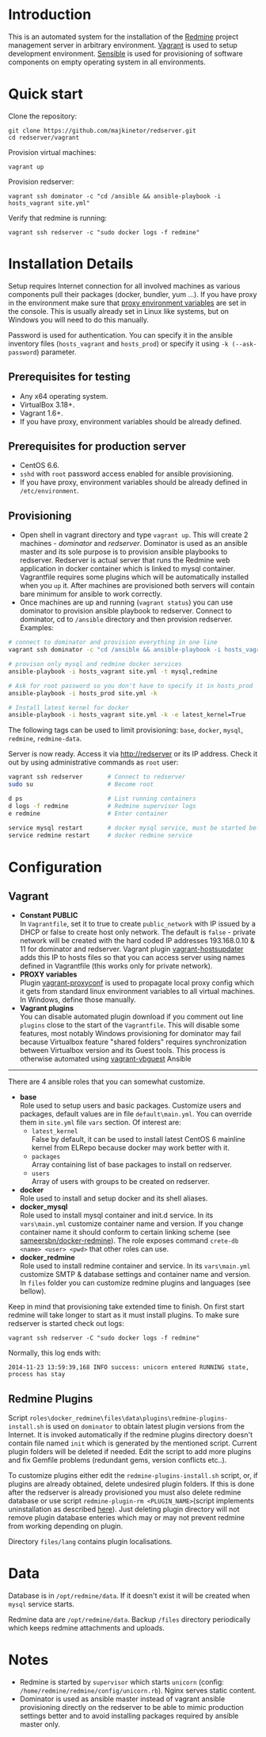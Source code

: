 Introduction
============

This is an automated system for the installation of the [Redmine](http://www.redmine.org) project management server in arbitrary environment. [Vagrant](https://www.vagrantup.com/) is used to setup development environment.  [Sensible](http://www.ansible.com) is used for provisioning of software components on empty operating system in all environments.

Quick start
===========

Clone the repository:
   
    git clone https://github.com/majkinetor/redserver.git
    cd redserver/vagrant

Provision virtual machines:

    vagrant up

Provision redserver:

    vagrant ssh dominator -c "cd /ansible && ansible-playbook -i hosts_vagrant site.yml"

Verify that redmine is running:

    vagrant ssh redserver -c "sudo docker logs -f redmine"


Installation Details
====================

Setup requires Internet connection for all involved machines as various components pull their packages (docker, bundler, yum ...). If you have proxy in the environment make sure that [proxy environment variables](http://www.gnu.org/software/wget/manual/html_node/Proxies.html) are set in the console. This is usually already set in Linux like systems, but on Windows you will need to do this manually. 

Password is used for authentication. You can specify it in the ansible inventory files (`hosts_vagrant` and `hosts_prod`) or specify it using `-k (--ask-password`) parameter.

Prerequisites for testing
--------------------------

- Any x64 operating system.
- VirtualBox 3.18+.
- Vagrant 1.6+.
- If you have proxy, environment variables should be already defined. 

Prerequisites for production server
-----------------------------------

- CentOS 6.6.
- `sshd` with `root` password access enabled for ansible provisioning.
- If you have proxy, environment variables should be already defined in `/etc/environment`.


Provisioning
------------

- Open shell in vagrant directory and type `vagrant up`. This will create 2 machines - *dominator* and *redserver*. Dominator is used as an ansible master and its sole purpose is to provision ansible playbooks to redserver. Redserver is actual server that runs the Redmine web application in docker container which is linked to mysql container. Vagrantfile requires some plugins which will be automatically installed when you `up` it. After machines are provisioned both servers will contain bare minimum for ansible to work correctly.
- Once machines are up and running (`vagrant status`) you can use dominator to provision ansible playbook to redserver. Connect to dominator, cd to `/ansible` directory and then provision redserver. Examples:

```sh
# connect to dominator and provision everything in one line
vagrant ssh dominator -c "cd /ansible && ansible-playbook -i hosts_vagrant site.yml"

# provison only mysql and redmine docker services
ansible-playbook -i hosts_vagrant site.yml -t mysql,redmine

# Ask for root password so you don't have to specify it in hosts_prod
ansible-playbook -i hosts_prod site.yml -k

# Install latest kernel for docker
ansible-playbook -i hosts_vagrant site.yml -k -e latest_kernel=True
```

The following tags can be used to limit provisioning: `base`, `docker`, `mysql`, `redmine`, `redmine-data`.

Server is now ready. Access it via [http://redserver](http://redserver) or its IP address. Check it out by using administrative commands as `root` user:  

```sh
vagrant ssh redserver       # Connect to redserver
sudo su                     # Become root

d ps                        # List running containers 
d logs -f redmine           # Redmine supervisor logs
e redmine                   # Enter container 

service mysql restart       # docker mysql service, must be started before redmine for linking 
service redmine restart     # docker redmine service 
```

Configuration
=============

Vagrant
-------

- **Constant PUBLIC**  
In `Vagrantfile`, set it to true to create `public_network` with IP issued by a DHCP or false to create host only network. The default is `false` - private network will be created with the hard coded IP addresses 193.168.0.10 & 11 for dominator and redserver. Vagrant plugin [vagrant-hostsupdater](https://github.com/cogitatio/vagrant-hostsupdater) adds this IP to hosts files so that you can access server using names defined in Vagrantfile (this works only for private network).
- **PROXY variables**  
Plugin [vagrant-proxyconf](https://github.com/tmatilai/vagrant-proxyconf) is used to propagate local proxy config which it gets from standard linux environment variables to all virtual machines. In Windows, define those manually.
- **Vagrant plugins**  
You can disable automated plugin download if you comment out line `plugins` close to the start of the `Vagrantfile`. This will disable some features, most notably Windows provisioning for dominator may fail because Virtualbox feature "shared folders" requires synchronization between Virtualbox version and its Guest tools. This process is otherwise automated using [vagrant-vbguest](https://github.com/dotless-de/vagrant-vbguest)
Ansible
-------

There are 4 ansible roles that you can somewhat customize.

- **base**  
Role used to setup users and basic packages. Customize users and packages, default values are in file `default\main.yml`. You can override them in `site.yml` file `vars` section. Of interest are:  
  - `latest_kernel`  
    False by default, it can be used to install latest CentOS 6 mainline kernel from ELRepo because docker may work better with it.  
  - `packages`  
    Array containing list of base packages to install on redserver.  
  - `users`  
    Array of users with groups to be created on redserver. 
- **docker**  
Role used to install and setup docker and its shell aliases.
- **docker_mysql**  
Role used to install mysql container and init.d service. In its `vars\main.yml` customize container name and version. If you change container name it should conform to certain linking scheme (see [sameersbn/docker-redmine](https://github.com/sameersbn/docker-redmine)). The role exposes command `crete-db <name> <user> <pwd>` that other roles can use.
- **docker_redmine**  
Role used to install redmine container and service. In its `vars\main.yml` customize SMTP & database settings and container name and version. In `files` folder you can customize redmine plugins and languages (see bellow). 

Keep in mind that provisioning take extended time to finish. On first start redmine will take longer to start as it must install plugins. To make sure redserver is started check out logs:

    vagrant ssh redserver -C "sudo docker logs -f redmine"

Normally, this log ends with:

    2014-11-23 13:59:39,168 INFO success: unicorn entered RUNNING state, process has stay


Redmine Plugins
---------------

Script `roles\docker_redmine\files\data\plugins\redmine-plugins-install.sh` is used on `dominator` to obtain latest plugin versions from the Internet. It is invoked automatically if the redmine plugins directory doesn't contain file named `init` which is generated by the mentioned script. Current plugin folders will be deleted if needed. Edit the script to add more plugins and fix Gemfile problems (redundant gems, version conflicts etc..).

To customize plugins either edit the `redmine-plugins-install.sh` script, or, if plugins are already obtained, delete undesired plugin folders. If this is done after the redserver is already provisioned you must also delete redmine database or use script `redmine-plugin-rm <PLUGIN_NAME>`(script implements uninstallation as described [here](https://github.com/sameersbn/docker-redmine#uninstalling-plugins)). Just deleting plugin directory will not remove plugin database enteries which may or may not prevent redmine from working depending on plugin.

Directory `files/lang` contains plugin localisations.

Data
====

Database is in `/opt/redmine/data`. If it doesn't exist it will be created when `mysql` service starts.

Redmine data are `/opt/redmine/data`. Backup `/files` directory periodically which keeps redmine attachments and uploads.

Notes
=====

- Redmine is started by `supervisor` which starts `unicorn` (config: `/home/redmine/redmine/config/unicorn.rb`). Nginx serves static content.
- Dominator is used as ansible master instead of vagrant ansible provisioning directly on the redserver to be able to mimic production settings better and to avoid installing packages required by ansible master only.

